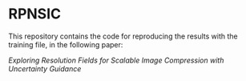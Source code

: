 # RPNSIC

This repository contains the code for reproducing the results with the training file, in the following paper:

_Exploring Resolution Fields for Scalable Image Compression with Uncertainty Guidance_
